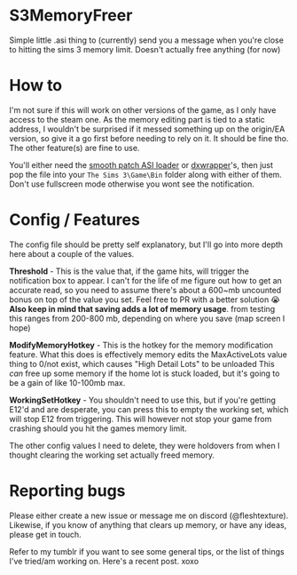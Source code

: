 # S3MemoryFreer
Simple little .asi thing to (currently) send you a message when you're close to hitting the sims 3 memory limit. Doesn't actually free anything (for now)

# How to
I'm not sure if this will work on other versions of the game, as I only have access to the steam one. As the memory editing part is tied to a static address, I wouldn't be surprised if it messed something up on the origin/EA version, so give it a go first before needing to rely on it. It should be fine tho. The other feature(s) are fine to use.

You'll either need the [smooth patch ASI loader](https://modthesims.info/d/658759/smooth-patch.html) or [dxwrapper](https://github.com/elishacloud/dxwrapper)'s, then just pop the file into your `The Sims 3\Game\Bin` folder along with either of them. 
Don't use fullscreen mode otherwise you wont see the notification.

# Config / Features
The config file should be pretty self explanatory, but I'll go into more depth here about a couple of the values.

**Threshold** - This is the value that, if the game hits, will trigger the notification box to appear. I can't for the life of me figure out how to get an accurate read, so you need to assume there's about a 600~mb uncounted bonus on top of the value you set. Feel free to PR with a better solution 😭
**Also keep in mind that saving adds a lot of memory usage**. from testing this ranges from 200-800 mb, depending on where you save (map screen I hope)

**ModifyMemoryHotkey** - This is the hotkey for the memory modification feature. What this does is effectively memory edits the MaxActiveLots value thing to 0/not exist, which causes "High Detail Lots" to be unloaded This *can* free up some memory if the home lot is stuck loaded, but it's going to be a gain of like 10-100mb max.

**WorkingSetHotkey** - You shouldn't need to use this, but if you're getting E12'd and are desperate, you can press this to empty the working set, which will stop E12 from triggering. This will however not stop your game from crashing should you hit the games memory limit.

The other config values I need to delete, they were holdovers from when I thought clearing the working set actually freed memory.
# Reporting bugs
Please either create a new issue or message me on discord (@fleshtexture). Likewise, if you know of anything that clears up memory, or have any ideas, please get in touch.

Refer to my tumblr if you want to see some general tips, or the list of things I've tried/am working on. Here's a recent post. xoxo
